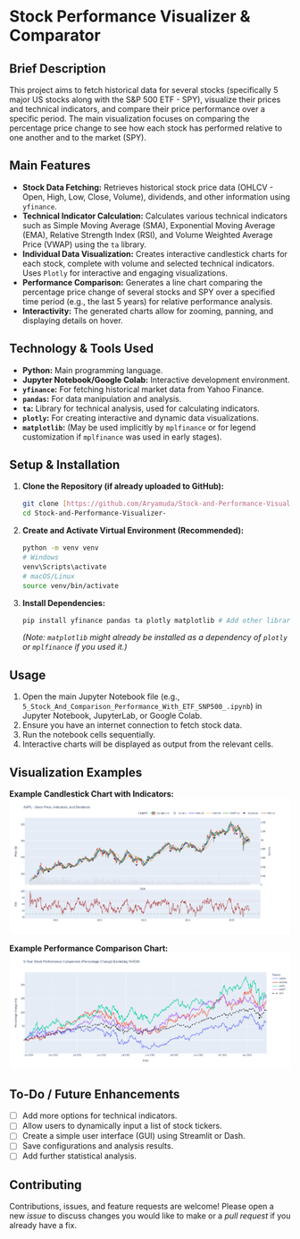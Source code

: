 # Stock Performance Visualizer & Comparator

## Brief Description

This project aims to fetch historical data for several stocks (specifically 5 major US stocks along with the S&P 500 ETF - SPY), visualize their prices and technical indicators, and compare their price performance over a specific period. The main visualization focuses on comparing the percentage price change to see how each stock has performed relative to one another and to the market (SPY).

## Main Features

* **Stock Data Fetching:** Retrieves historical stock price data (OHLCV - Open, High, Low, Close, Volume), dividends, and other information using `yfinance`.
* **Technical Indicator Calculation:** Calculates various technical indicators such as Simple Moving Average (SMA), Exponential Moving Average (EMA), Relative Strength Index (RSI), and Volume Weighted Average Price (VWAP) using the `ta` library.
* **Individual Data Visualization:** Creates interactive candlestick charts for each stock, complete with volume and selected technical indicators. Uses `Plotly` for interactive and engaging visualizations.
* **Performance Comparison:** Generates a line chart comparing the percentage price change of several stocks and SPY over a specified time period (e.g., the last 5 years) for relative performance analysis.
* **Interactivity:** The generated charts allow for zooming, panning, and displaying details on hover.

## Technology & Tools Used

* **Python:** Main programming language.
* **Jupyter Notebook/Google Colab:** Interactive development environment.
* **`yfinance`:** For fetching historical market data from Yahoo Finance.
* **`pandas`:** For data manipulation and analysis.
* **`ta`:** Library for technical analysis, used for calculating indicators.
* **`plotly`:** For creating interactive and dynamic data visualizations.
* **`matplotlib`:** (May be used implicitly by `mplfinance` or for legend customization if `mplfinance` was used in early stages).

## Setup & Installation

1.  **Clone the Repository (if already uploaded to GitHub):**
    ```bash
    git clone [https://github.com/Aryamuda/Stock-and-Performance-Visualizer-.git](https://github.com/Aryamuda/Stock-and-Performance-Visualizer-.git)
    cd Stock-and-Performance-Visualizer-
    ```

2.  **Create and Activate Virtual Environment (Recommended):**
    ```bash
    python -m venv venv
    # Windows
    venv\Scripts\activate
    # macOS/Linux
    source venv/bin/activate
    ```

3.  **Install Dependencies:**
    ```bash
    pip install yfinance pandas ta plotly matplotlib # Add other libraries if any
    ```
    *(Note: `matplotlib` might already be installed as a dependency of `plotly` or `mplfinance` if you used it.)*

## Usage

1.  Open the main Jupyter Notebook file (e.g., `5_Stock_And_Comparison_Performance_With_ETF_SNP500_.ipynb`) in Jupyter Notebook, JupyterLab, or Google Colab.
2.  Ensure you have an internet connection to fetch stock data.
3.  Run the notebook cells sequentially.
4.  Interactive charts will be displayed as output from the relevant cells.

## Visualization Examples

**Example Candlestick Chart with Indicators:**
![Example Candlestick Chart for AAPL](AAPL.png)

**Example Performance Comparison Chart:**
![Example Performance Comparison Chart](./Performance%20Comparison.png)

## To-Do / Future Enhancements

* [ ] Add more options for technical indicators.
* [ ] Allow users to dynamically input a list of stock tickers.
* [ ] Create a simple user interface (GUI) using Streamlit or Dash.
* [ ] Save configurations and analysis results.
* [ ] Add further statistical analysis.

## Contributing

Contributions, issues, and feature requests are welcome! Please open a new *issue* to discuss changes you would like to make or a *pull request* if you already have a fix.

